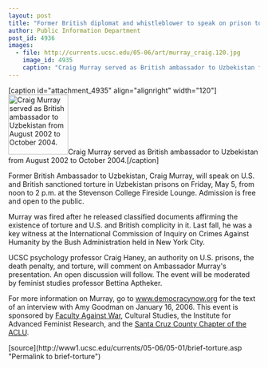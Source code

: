 ```yaml
---
layout: post
title: "Former British diplomat and whistleblower to speak on prison torture"
author: Public Information Department
post_id: 4936
images:
  - file: http://currents.ucsc.edu/05-06/art/murray_craig.120.jpg
    image_id: 4935
    caption: "Craig Murray served as British ambassador to Uzbekistan from August 2002 to October 2004."
---
```


[caption id="attachment_4935" align="alignright" width="120"]<a href="http://localhost/mysite/wp-content/uploads/2006/05/murray_craig.120.jpg"><img class="size-full wp-image-4935" src="http://localhost/mysite/wp-content/uploads/2006/05/murray_craig.120.jpg" alt="Craig Murray served as British ambassador to Uzbekistan from August 2002 to October 2004." width="120" height="120" /></a>Craig Murray served as British ambassador to Uzbekistan from August 2002 to October 2004.[/caption]
<a name="content" id="content"></a>
<p>
  Former British Ambassador to Uzbekistan, Craig Murray, will speak on U.S. and British sanctioned torture in Uzbekistan prisons on Friday, May 5, from noon to 2 p.m. at the Stevenson College Fireside Lounge. Admission is free and open to the public.
</p>
<p>
  Murray was fired after he released classified documents affirming the existence of torture and U.S. and British complicity in it. Last fall, he was a key witness at the International Commission of Inquiry on Crimes Against Humanity by the Bush Administration held in New York City.
</p>
<p>
  UCSC psychology professor Craig Haney, an authority on U.S. prisons, the death penalty, and torture, will comment on Ambassador Murray's presentation. An open discussion will follow. The event will be moderated by feminist studies professor Bettina Aptheker.
</p>
<p>
  For more information on Murray, go to <a href="http://www.democracynow.org">www.democracynow.org</a> for the text of an interview with Amy Goodman on January 16, 2006. This event is sponsored by <a href="http://www.facultyagainstwar.org">Faculty Against War</a>, Cultural Studies, the Institute for Advanced Feminist Research, and the <a href="http://www.aclusantacruz.org">Santa Cruz County Chapter of the ACLU</a>.
</p>
[source](http://www1.ucsc.edu/currents/05-06/05-01/brief-torture.asp "Permalink to brief-torture")
